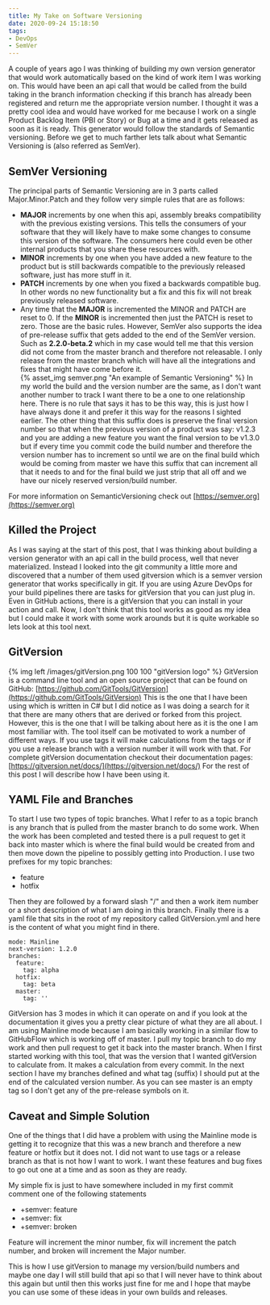 ```yaml
---
title: My Take on Software Versioning
date: 2020-09-24 15:18:50
tags:
- DevOps
- SemVer
---
```

A couple of years ago I was thinking of building my own version generator that would work automatically based on the kind of work item I was working on.  This would have been an api call that would be called from the build taking in the branch information checking if this branch has already been registered and return me the appropriate version number.  I thought it was a pretty cool idea and would have worked for me because I work on a single Product Backlog Item (PBI or Story) or Bug at a time and it gets released as soon as it is ready.  This generator would follow the standards of Semantic versioning.  Before we get to much farther lets talk about what Semantic Versioning is (also referred as SemVer).
## SemVer Versioning
The principal parts of Semantic Versioning are in 3 parts called Major.Minor.Patch and they follow very simple rules that are as follows:
- **MAJOR** increments by one when this api, assembly breaks compatibility with the previous existing versions.  This tells the consumers of your software that they will likely have to make some changes to consume this version of the software.  The consumers here could even be other internal products that you share these resources with.
- **MINOR** increments by one when you have added a new feature to the product but is still backwards compatible to the previously released software, just has more stuff in it.
- **PATCH** increments by one when you fixed a backwards compatible bug.  In other words no new functionality but a fix and this fix will not break previously released software.
- Any time that the **MAJOR** is incremented the MINOR and PATCH are reset to 0.  If the **MINOR** is incremented then just the PATCH is reset to zero.
Those are the basic rules.  However, SemVer also supports the idea of pre-release suffix that gets added to the end of the SemVer version.  Such as **2.2.0-beta.2** which in my case would tell me that this version did not come from the master branch and therefore not releasable.  I only release from the master branch which will have all the integrations and fixes that might have come before it.  
{% asset_img semver.png "An example of Semantic Versioning" %}
In my world the build and the version number are the same, as I don't want another number to track I want there to be a one to one relationship here.  There is no rule that says it has to be this way, this is just how I have always done it and prefer it this way for the reasons I sighted earlier. The other thing that this suffix does is preserve the final version number so that when the previous version of a product was say: v1.2.3 and you are adding a new feature you want the final version to be v1.3.0 but if every time you commit code the build number and therefore the version number has to increment so until we are on the final build which would be coming from master we have this suffix that can increment all that it needs to and for the final build we just strip that all off and we have our nicely reserved version/build number.

For more information on SemanticVersioning check out [https://semver.org](https://semver.org)
## Killed the Project
As I was saying at the start of this post, that I was thinking about building a version generator with an api call in the build process, well that never materialized.  Instead I looked into the git community a little more and discovered that a number of them used gitversion which is a semver version generator that works specifically in git.  If you are using Azure DevOps for your build pipelines there are tasks for gitVersion that you can just plug in.  Even in GitHub actions, there is a gitVersion that you can install in your action and call.  Now, I don't think that this tool works as good as my idea but I could make it work with some work arounds but it is quite workable so lets look at this tool next.
## GitVersion
 {% img left /images/gitVersion.png 100 100 "gitVersion logo" %}
 GitVersion is a command line tool and an open source project that can be found on GitHub: [https://github.com/GitTools/GitVersion](https://github.com/GitTools/GitVersion)  This is the one that I have been using which is written in C# but I did notice as I was doing a search for it that there are many others that are derived or forked from this project.  However, this is the one that I will be talking about here as it is the one I am most familiar with.  The tool itself can be motivated to work a number of different ways.  If you use tags it will make calculations from the tags or if you use a release branch with a version number it will work with that.  For complete gitVersion documentation checkout their documentation pages: [https://gitversion.net/docs/](https://gitversion.net/docs/)  For the rest of this post I will describe how I have been using it.
## YAML File and Branches
To start I use two types of topic branches.  What I refer to as a topic branch is any branch that is pulled from the master branch to do some work.  When the work has been completed and tested there is a pull request to get it back into master which is where the final build would be created from and then move down the pipeline to possibly getting into Production.  I use two prefixes for my topic branches:
* feature
* hotfix

Then they are followed by a forward slash "/" and then a work item number or a short description of what I am doing in this branch.  Finally there is a yaml file that sits in the root of my repository called GitVersion.yml and here is the content of what you might find in there.
```
mode: Mainline
next-version: 1.2.0
branches:
  feature:
    tag: alpha
  hotfix:
    tag: beta
  master:
    tag: ''
```
GitVersion has 3 modes in which it can operate on and if you look at the documentation it gives you a pretty clear picture of what they are all about.  I am using Mainline mode because I am basically working in a similar flow to GitHubFlow which is working off of master.  I pull my topic branch to do my work and then pull request to get it back into the master branch.  When I first started working with this tool, that was the version that I wanted gitVersion to calculate from.  It makes a calculation from every commit.  In the next section I have my branches defined and what tag (suffix) I should put at the end of the calculated version number.  As you can see master is an empty tag so I don't get any of the pre-release symbols on it.
## Caveat and Simple Solution
One of the things that I did have a problem with using the Mainline mode is getting it to recognize that this was a new branch and therefore a new feature or hotfix but it does not.  I did not want to use tags or a release branch as that is not how I want to work.  I want these features and bug fixes to go out one at a time and as soon as they are ready.

My simple fix is just to have somewhere included in my first commit comment one of the following statements
* +semver: feature
* +semver: fix
* +semver: broken

Feature will increment the minor number, fix will increment the patch number, and broken will increment the Major number.

This is how I use gitVersion to manage my version/build numbers and maybe one day I will still build that api so that I will never have to think about this again but until then this works just fine for me and I hope that maybe you can use some of these ideas in your own builds and releases.
